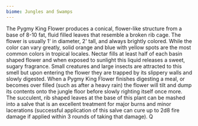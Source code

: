 ```yaml
---
biome: Jungles and Swamps
---
```

The Pygmy King Flower produces a conical, flower-like structure from a base of 8-10 fat, fluid filled leaves that resemble a broken rib cage. The flower is usually 1' in diameter, 2' tall, and always brightly colored. While the color can vary greatly, solid orange and blue with yellow spots are the most common colors in tropical locales. Nectar fills at least half of each basin shaped flower and when exposed to sunlight this liquid releases a sweet, sugary fragrance. Small creatures and large insects are attracted to this smell but upon entering the flower they are trapped by its slippery walls and slowly digested. When a Pygmy King Flower finishes digesting a meal, or becomes over filled (such as after a heavy rain) the flower will tilt and dump its contents onto the jungle floor before slowly righting itself once more. The succulent, rib shaped leaves at the base of this plant can be mashed into a salve that is an excellent treatment for major burns and minor lacerations (successful application of this salve can cure up to 2d8 fire damage if applied within 3 rounds of taking that damage). Q 

